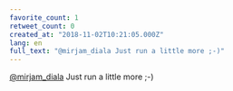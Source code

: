 ```yaml
---
favorite_count: 1
retweet_count: 0
created_at: "2018-11-02T10:21:05.000Z"
lang: en
full_text: "@mirjam_diala Just run a little more ;-)"
---
```


[@mirjam_diala](https://twitter.com/mirjam_diala) Just run a little more ;-)
